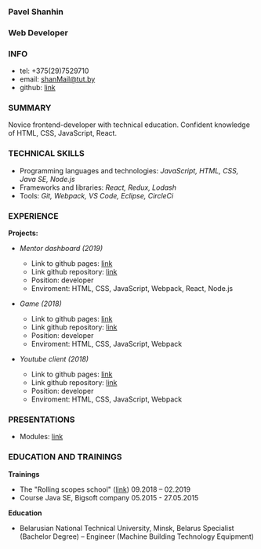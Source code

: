 ### Pavel Shanhin 
### Web Developer

### INFO
* tel: +375(29)7529710
* email: shanMail@tut.by
* github: [link](https://github.com/ShanhinPavel)

### SUMMARY 
  Novice frontend-developer with technical education.
  Confident knowledge of HTML, CSS, JavaScript, React.

### TECHNICAL SKILLS
  * Programming languages and technologies: *JavaScript, HTML, CSS, Java SE, Node.js*
  * Frameworks and libraries: *React, Redux, Lodash*
  * Tools: *Git, Webpack, VS Code,  Eclipse, CircleCi*

### EXPERIENCE
  **Projects:**
  * *Mentor dashboard (2019)*
    * Link to github pages: [link](https://shanhinpavel.github.io/mentors-dashboard/)
    * Link github repository: [link](https://github.com/ShanhinPavel/mentors-dashboard)
    * Position: developer
    * Enviroment: HTML, CSS, JavaScript, Webpack, React, Node.js
    
  * *Game (2018)*
    * Link to github pages: [link](https://shanhinpavel.github.io/browserGame/public/)
    * Link github repository: [link](https://github.com/ShanhinPavel/braveBrowserGame)
    * Position: developer
    * Enviroment: HTML, CSS, JavaScript, Webpack

  * *Youtube client (2018)*
    * Link to github pages: [link](https://shanhinpavel.github.io/)
    * Link github repository: [link](https://github.com/ShanhinPavel/YouTubeApp)
    * Position: developer
    * Enviroment: HTML, CSS, JavaScript, Webpack

### PRESENTATIONS
  * Modules: [link](https://youtu.be/jNEfbUwvXko)

### EDUCATION AND TRAININGS

**Trainings**
  * The "Rolling scopes school" ([link](https://school.rollingscopes.com/)) 09.2018 – 02.2019
  * Course Java SE, Bigsoft company 05.2015 - 27.05.2015

**Education**
  * Belarusian National Technical University, Minsk, Belarus
    Specialist (Bachelor Degree) – Engineer (Machine Building Technology Equipment)
